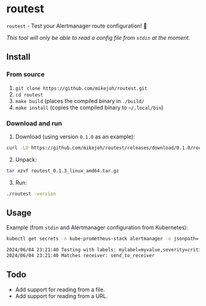 # routest

`routest` - Test your Alertmanager route configuration! 🔔

_This tool will only be able to read a config file from `stdin` at the moment._

## Install

### From source

1. `git clone https://github.com/mikejoh/routest.git`
2. `cd routest`
3. `make build` (places the compiled binary in `./build/`
4. `make install` (copies the compiled binary to `~/.local/bin`)

### Download and run

1. Download (using version `0.1.0` as an example):

```bash
curl -LO https://github.com/mikejoh/routest/releases/download/0.1.0/routest_0.1.0_linux_amd64.tar.gz
```

2. Unpack:

```bash
tar xzvf routest_0.1.3_linux_amd64.tar.gz
```

3. Run:

```bash
./routest -version
```

## Usage

Example (from `stdin` and Alertmanager configuration from Kubernetes):

```bash
kubectl get secrets -n kube-prometheus-stack alertmanager -o jsonpath='{.data.alertmanager\.yaml}' | base64 -d | routest -labels="mylabel=myvalue,severity=critical" -

2024/06/04 23:21:40 Testing with labels: mylabel=myvalue,severity=critical
2024/06/04 23:21:40 Matches receiver: send_to_receiver
```

## Todo

* Add support for reading from a file.
* Add support for reading from a URL.
